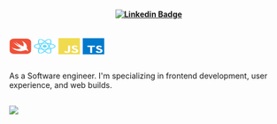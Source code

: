 <h4 align="center">

[![Linkedin Badge](https://img.shields.io/badge/-Linkedin-blue?style=for-the-badge&logo=Linkedin&logoColor=white&link=https://github.com/MatheusFerreiraZx)](https://www.linkedin.com/in/matheuszx/)

</h4>

<div style="display: inline_block"><br>
   <img align="center" alt="Matt-swift" height="30" width="40" src="https://raw.githubusercontent.com/devicons/devicon/master/icons/swift/swift-original.svg">
   <img align="center" alt="Matt-React" height="30" width="40" src="https://raw.githubusercontent.com/devicons/devicon/master/icons/react/react-original.svg">
    <img align="center" alt="Matt-Js" height="30" width="40" src="https://raw.githubusercontent.com/devicons/devicon/master/icons/javascript/javascript-plain.svg">
  <img align="center" alt="Matt-Ts" height="30" width="40" src="https://raw.githubusercontent.com/devicons/devicon/master/icons/typescript/typescript-plain.svg">
</div>
 
  ##

  As a Software engineer. I'm specializing in frontend development, user experience, and web builds.

 ##

 ![](http://github-profile-summary-cards.vercel.app/api/cards/stats?username=MatheusFerreiraZx&theme=dracula) 
